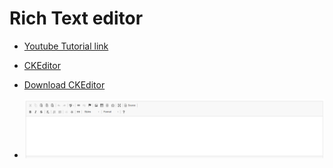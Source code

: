 # Rich Text editor
- [Youtube Tutorial link](https://www.youtube.com/watch?v=uj6mqEicQ2U&ab_channel=OstonCodeCypher)
- [CKEditor](https://ckeditor.com/docs/ckeditor4/latest/guide/index.html)
- [Download CKEditor](https://ckeditor.com/ckeditor-4/download/)

- ![Rich Text Editor 4](images/rich4.png)
